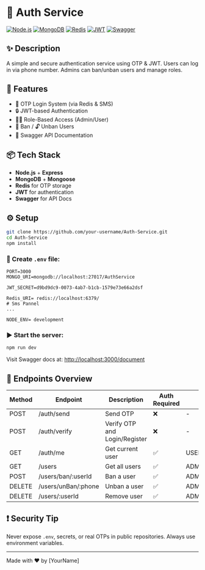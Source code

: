 # 🔐 Auth Service

[![Node.js](https://img.shields.io/badge/Node.js-18.x-green.svg)](https://nodejs.org/)
[![MongoDB](https://img.shields.io/badge/MongoDB-%20%F0%9F%92%BE-green)](https://mongodb.com)
[![Redis](https://img.shields.io/badge/Redis-%E2%9A%AB-red)](https://redis.io/)
[![JWT](https://img.shields.io/badge/JWT-secure-yellow)](https://jwt.io)
[![Swagger](https://img.shields.io/badge/Swagger-UI-blue)](http://localhost:3000/api-docs)

## ✨ Description

A simple and secure authentication service using OTP & JWT. Users can log in via phone number. Admins can ban/unban users and manage roles.

## 🚀 Features

- 📲 OTP Login System (via Redis & SMS)
- 🔒 JWT-based Authentication
- 🧑‍💼 Role-Based Access (Admin/User)
- 🚫 Ban / 🔓 Unban Users
- 📑 Swagger API Documentation

## 📦 Tech Stack

- **Node.js** + **Express**
- **MongoDB** + **Mongoose**
- **Redis** for OTP storage
- **JWT** for authentication
- **Swagger** for API Docs

## ⚙️ Setup

```bash
git clone https://github.com/your-username/Auth-Service.git
cd Auth-Service
npm install
```

### 📁 Create `.env` file:

```env
PORT=3000
MONGO_URI=mongodb://localhost:27017/AuthService

JWT_SECRET=d9bd9dc9-0073-4ab7-b1cb-1579e73e66a2dsf

Redis_URI= redis://localhost:6379/
# Sms Pannel
...

NODE_ENV= development
```

### ▶️ Start the server:

```bash
npm run dev
```

Visit Swagger docs at: [http://localhost:3000/document](http://localhost:3000/document)

## 🔐 Endpoints Overview

| Method | Endpoint            | Description                   | Auth Required | Role       |
| ------ | ------------------- | ----------------------------- | ------------- | ---------- |
| POST   | /auth/send          | Send OTP                      | ❌            | -          |
| POST   | /auth/verify        | Verify OTP and Login/Register | ❌            | -          |
| GET    | /auth/me            | Get current user              | ✅            | USER/ADMIN |
| GET    | /users              | Get all users                 | ✅            | ADMIN      |
| POST   | /users/ban/:userId  | Ban a user                    | ✅            | ADMIN      |
| DELETE | /users/unBan/:phone | Unban a user                  | ✅            | ADMIN      |
| DELETE | /users/:userId      | Remove user                   | ✅            | ADMIN      |

## ❗ Security Tip

Never expose `.env`, secrets, or real OTPs in public repositories. Always use environment variables.

---

Made with ❤️ by [YourName]

